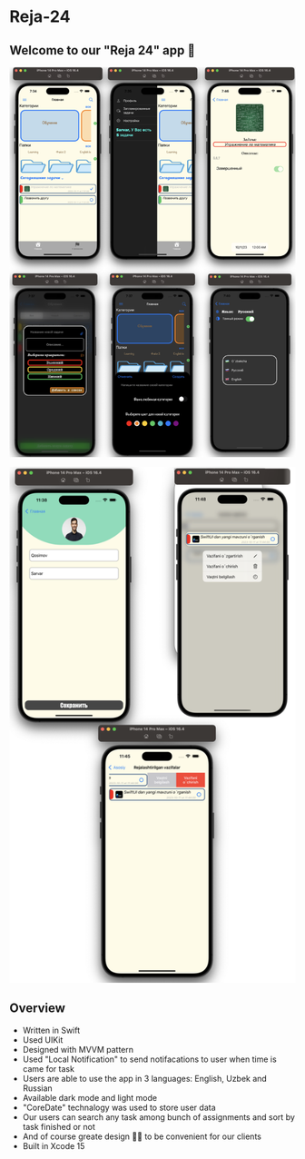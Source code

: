 # Reja-24

## Welcome to our "Reja 24" app 👋

![Reja-24](https://github.com/SarvarQosimov/Reja-24/blob/main/Task%20Manager/Screenshots/Reja%2024%20image%201.png?raw=true![image](https://github.com/SarvarQosimov/Reja-24/assets/123654503/5a8e428f-dde9-4178-84ce-798e41bc98cb)
)

![Reja-24](https://github.com/SarvarQosimov/Reja-24/blob/main/Task%20Manager/Screenshots/Reja%2024%20image%202.png?raw=true![image](https://github.com/SarvarQosimov/Reja-24/assets/123654503/3e147fab-d59e-4fa5-98dd-c89d2f06e94b)
)

## Overview
- Written in Swift
- Used UIKit
- Designed with MVVM pattern
- Used "Local Notification" to send notifacations to user when time is came for task
- Users are able to use the app in 3 languages: English, Uzbek and Russian
- Available dark mode and light mode
- "CoreDate" technalogy was used to store user data
- Our users can search any task among bunch of assignments and sort by task finished or not
- And of course greate design 👨‍💻 to be convenient for our clients
- Built in Xcode 15

